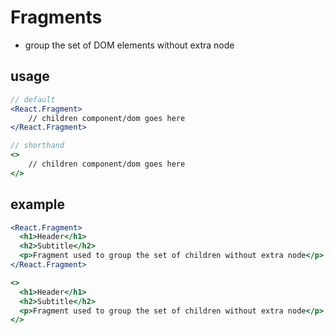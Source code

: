 # Fragments

- group the set of DOM elements without extra node

## usage

```jsx
// default
<React.Fragment>
    // children component/dom goes here
</React.Fragment>

// shorthand
<>
    // children component/dom goes here
</>
```

## example

```jsx
<React.Fragment>
  <h1>Header</h1>
  <h2>Subtitle</h2>
  <p>Fragment used to group the set of children without extra node</p>
</React.Fragment>
```

```jsx
<>
  <h1>Header</h1>
  <h2>Subtitle</h2>
  <p>Fragment used to group the set of children without extra node</p>
</>
```
